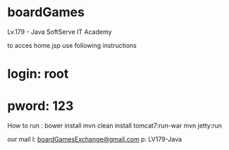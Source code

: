 # boardGames 
Lv.179 - Java 
SoftServe IT Academy


to acces home.jsp use following instructions
# login: root 
# pword: 123

How to run :
bower install
mvn clean install 
tomcat7:run-war
mvn jetty:run

our mail
l: boardGamesExchange@gmail.com
p: LV179-Java

